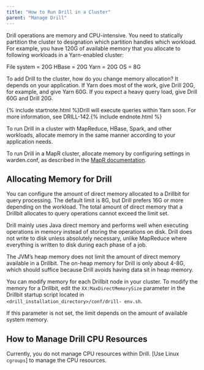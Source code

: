 ```yaml
---
title: "How to Run Drill in a Cluster"
parent: "Manage Drill"
---
```

Drill operations are memory and CPU-intensive. You need to statically partition the cluster to designation which partition handles which workload. For example, you have 120G of available memory that you allocate to following workloads in a Yarn-enabled cluster:

File system = 20G
HBase = 20G
Yarn = 20G
OS = 8G

To add Drill to the cluster, how do you change memory allocation? It depends on your application. If Yarn does most of the work, give Drill 20G, for example, and give Yarn 60G. If you expect a heavy query load, give Drill 60G and Drill 20G.

{% include startnote.html %}Drill will execute queries within Yarn soon. For more information, see DRILL-142.{% include endnote.html %}

To run Drill in a cluster with MapReduce, HBase, Spark, and other workloads, allocate memory in the same manner according to your application needs. 

To run Drill in a MapR cluster, allocate memory by configuring settings in warden.conf, as described in the [MapR documentation]().

## Allocating Memory for Drill
You can configure the amount of direct memory allocated to a Drillbit for
query processing. The default limit is 8G, but Drill prefers 16G or more
depending on the workload. The total amount of direct memory that a Drillbit
allocates to query operations cannot exceed the limit set.

Drill mainly uses Java direct memory and performs well when executing
operations in memory instead of storing the operations on disk. Drill does not
write to disk unless absolutely necessary, unlike MapReduce where everything
is written to disk during each phase of a job.

The JVM’s heap memory does not limit the amount of direct memory available in
a Drillbit. The on-heap memory for Drill is only about 4-8G, which should
suffice because Drill avoids having data sit in heap memory.

You can modify memory for each Drillbit node in your cluster. To modify the
memory for a Drillbit, edit the `XX:MaxDirectMemorySize` parameter in the
Drillbit startup script located in `<drill_installation_directory>/conf/drill-
env.sh`.

If this parameter is not set, the limit depends on the amount of available system memory.

## How to Manage Drill CPU Resources
Currently, you do not manage CPU resources within Drill. [Use Linux `cgroups`] to manage the CPU resources.








